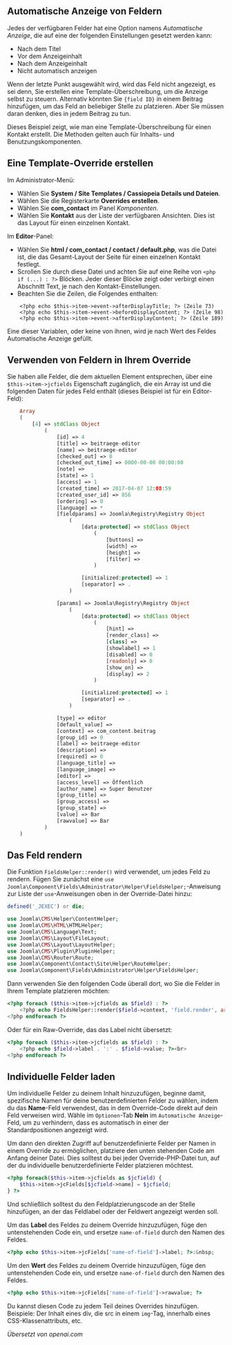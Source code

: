 <!-- Filename: J3.x:Adding_custom_fields/Overrides / Display title: Beispiel für eine Vorlagenüberschreibung -->

## Automatische Anzeige von Feldern

Jedes der verfügbaren Felder hat eine Option namens *Automatische Anzeige*, die auf eine der folgenden Einstellungen gesetzt werden kann:

* Nach dem Titel
* Vor dem Anzeigeinhalt
* Nach dem Anzeigeinhalt
* Nicht automatisch anzeigen

Wenn der letzte Punkt ausgewählt wird, wird das Feld nicht angezeigt, es sei denn, Sie erstellen eine Template-Überschreibung, um die Anzeige selbst zu steuern. Alternativ könnten Sie `{field ID}` in einem Beitrag hinzufügen, um das Feld an beliebiger Stelle zu platzieren. Aber Sie müssen daran denken, dies in jedem Beitrag zu tun.

Dieses Beispiel zeigt, wie man eine Template-Überschreibung für einen Kontakt erstellt. Die Methoden gelten auch für Inhalts- und Benutzungskomponenten.

## Eine Template-Override erstellen

Im Administrator-Menü:

* Wählen Sie **System / Site Templates / Cassiopeia Details und Dateien**.
* Wählen Sie die Registerkarte **Overrides erstellen**.
* Wählen Sie **com_contact** im Panel *Komponenten*.
* Wählen Sie **Kontakt** aus der Liste der verfügbaren Ansichten. Dies ist das Layout für
einen einzelnen Kontakt.

Im **Editor**-Panel:
* Wählen Sie **html / com_contact / contact / default.php**, was die Datei ist,
die das Gesamt-Layout der Seite für einen einzelnen Kontakt festlegt.
* Scrollen Sie durch diese Datei und achten Sie auf eine Reihe von `<php if (...) : ?>` Blöcken.
Jeder dieser Blöcke zeigt oder verbirgt einen Abschnitt Text, je nach den Kontakt-Einstellungen.
* Beachten Sie die Zeilen, die Folgendes enthalten:
```
    <?php echo $this->item->event->afterDisplayTitle; ?> (Zeile 73)
    <?php echo $this->item->event->beforeDisplayContent; ?> (Zeile 98)
    <?php echo $this->item->event->afterDisplayContent; ?> (Zeile 189)
```
Eine dieser Variablen, oder keine von ihnen, wird je nach Wert des Feldes
Automatische Anzeige gefüllt.

## Verwenden von Feldern in Ihrem Override

Sie haben alle Felder, die dem aktuellen Element entsprechen, über eine
`$this->item->jcfields` Eigenschaft zugänglich, die ein Array ist und die folgenden
Daten für jedes Feld enthält (dieses Beispiel ist für ein Editor-Feld):

```php
    Array
    (
        [4] => stdClass Object
            (
                [id] => 4
                [title] => beitraege-editor
                [name] => beitraege-editor
                [checked_out] => 0
                [checked_out_time] => 0000-00-00 00:00:00
                [note] =>
                [state] => 1
                [access] => 1
                [created_time] => 2017-04-07 12:08:59
                [created_user_id] => 856
                [ordering] => 0
                [language] => *
                [fieldparams] => Joomla\Registry\Registry Object
                    (
                        [data:protected] => stdClass Object
                            (
                                [buttons] =>
                                [width] =>
                                [height] =>
                                [filter] =>
                            )

                        [initialized:protected] => 1
                        [separator] => .
                    )

                [params] => Joomla\Registry\Registry Object
                    (
                        [data:protected] => stdClass Object
                            (
                                [hint] =>
                                [render_class] =>
                                [class] =>
                                [showlabel] => 1
                                [disabled] => 0
                                [readonly] => 0
                                [show_on] =>
                                [display] => 2
                            )

                        [initialized:protected] => 1
                        [separator] => .
                    )

                [type] => editor
                [default_value] =>
                [context] => com_content.beitrag
                [group_id] => 0
                [label] => beitraege-editor
                [description] =>
                [required] => 0
                [language_title] =>
                [language_image] =>
                [editor] =>
                [access_level] => Öffentlich
                [author_name] => Super Benutzer
                [group_title] =>
                [group_access] =>
                [group_state] =>
                [value] => Bar
                [rawvalue] => Bar
            )
    )
```

## Das Feld rendern

Die Funktion `FieldsHelper::render()` wird verwendet, um jedes Feld zu rendern. Fügen Sie zunächst eine `use Joomla\Component\Fields\Administrator\Helper\FieldsHelper;`-Anweisung zur Liste der `use`-Anweisungen oben in der Override-Datei hinzu:

```php
defined('_JEXEC') or die;

use Joomla\CMS\Helper\ContentHelper;
use Joomla\CMS\HTML\HTMLHelper;
use Joomla\CMS\Language\Text;
use Joomla\CMS\Layout\FileLayout;
use Joomla\CMS\Layout\LayoutHelper;
use Joomla\CMS\Plugin\PluginHelper;
use Joomla\CMS\Router\Route;
use Joomla\Component\Contact\Site\Helper\RouteHelper;
use Joomla\Component\Fields\Administrator\Helper\FieldsHelper;
```

Dann verwenden Sie den folgenden Code überall dort, wo Sie die Felder in Ihrem Template platzieren möchten:
```php
<?php foreach ($this->item->jcfields as $field) : ?>
    <?php echo FieldsHelper::render($field->context, 'field.render', array('field' => $field)); ?><br>
<?php endforeach ?>
```

Oder für ein Raw-Override, das das Label nicht übersetzt:

```php
<?php foreach ($this->item->jcfields as $field) : ?>
    <?php echo $field->label . ':' . $field->value; ?><br>
<?php endforeach ?>
```

## Individuelle Felder laden

Um individuelle Felder zu deinem Inhalt hinzuzufügen, beginne damit, spezifische Namen für deine benutzerdefinierten Felder zu wählen, indem du das **Name**-Feld verwendest, das in dem Override-Code direkt auf dein Feld verweisen wird. Wähle im `Optionen`-Tab **Nein** im `Automatische Anzeige`-Feld, um zu verhindern, dass es automatisch in einer der Standardpositionen angezeigt wird.

Um dann den direkten Zugriff auf benutzerdefinierte Felder per Namen in einem Override zu ermöglichen, platziere den unten stehenden Code am Anfang deiner Datei. Dies solltest du bei jeder Override-PHP-Datei tun, auf der du individuelle benutzerdefinierte Felder platzieren möchtest.

```php
<?php foreach($this->item->jcfields as $jcfield) {
    $this->item->jcFields[$jcfield->name] = $jcfield;
} ?>
```

Und schließlich solltest du den Feldplatzierungscode an der Stelle hinzufügen, an der das Feldlabel oder der Feldwert angezeigt werden soll.

Um das **Label** des Feldes zu deinem Override hinzuzufügen, füge den untenstehenden Code ein, und ersetze `name-of-field` durch den Namen des Feldes.

```php
<?php echo $this->item->jcFields['name-of-field']->label; ?>:&nbsp;
```

Um den **Wert** des Feldes zu deinem Override hinzuzufügen, füge den untenstehenden Code ein, und ersetze `name-of-field` durch den Namen des Feldes.

```php
<?php echo $this->item->jcFields['name-of-field']->rawvalue; ?>
```

Du kannst diesen Code zu jedem Teil deines Overrides hinzufügen. Beispiele: Der Inhalt eines div, die src in einem `img`-Tag, innerhalb eines CSS-Klassenattributs, etc.

*Übersetzt von openai.com*
